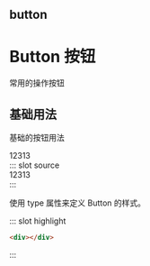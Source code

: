 ## button

# Button 按钮

常用的操作按钮

## 基础用法

基础的按钮用法

<div>12313</div>

<demo-block>
::: slot source
<div>12313</div>
:::

使用 type 属性来定义 Button 的样式。

::: slot highlight

```html
<div></div>
```

:::
</demo-block>

<demo></demo>
